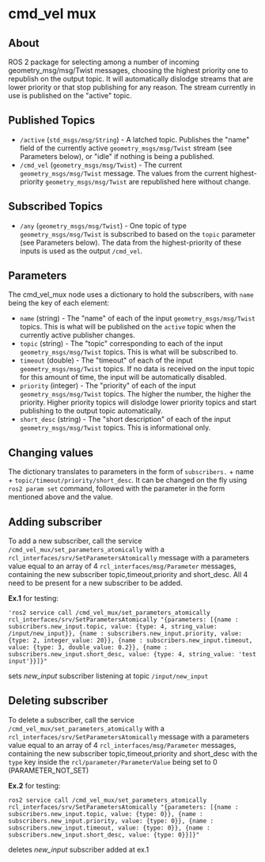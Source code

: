 # cmd_vel mux

## About

ROS 2 package for selecting among a number of incoming geometry_msg/msg/Twist messages, choosing the highest
priority one to republish on the output topic.  It will automatically dislodge streams that are lower
priority or that stop publishing for any reason.  The stream currently in use is published on the
"active" topic.

## Published Topics
* `/active` (`std_msgs/msg/String`) - A latched topic.  Publishes the "name" field of the currently active `geometry_msgs/msg/Twist` stream (see Parameters below), or "idle" if nothing is being a published.
* `/cmd_vel` (`geometry_msgs/msg/Twist`) - The current `geometry_msgs/msg/Twist` message.  The values from the current highest-priority `geometry_msgs/msg/Twist` are republished here without change.

## Subscribed Topics
* `/any` (`geometry_msgs/msg/Twist`) - One topic of type `geometry_msgs/msg/Twist` is subscribed to based on the `topic` parameter (see Parameters below).  The data from the highest-priority of these inputs is used as the output `/cmd_vel`.

## Parameters
The cmd_vel_mux node uses a dictionary to hold the subscribers, with `name` being the key of each element:
* `name` (string) - The "name" of each of the input `geometry_msgs/msg/Twist` topics.  This is what will be published on the `active` topic when the currently active publisher changes.
* `topic` (string) - The "topic" corresponding to each of the input `geometry_msgs/msg/Twist` topics.  This is what will be subscribed to.
* `timeout` (double) - The "timeout" of each of the input `geometry_msgs/msg/Twist` topics.  If no data is received on the input topic for this amount of time, the input will be automatically disabled.
* `priority` (integer) - The "priority" of each of the input `geometry_msgs/msg/Twist` topics.  The higher the number, the higher the priority.  Higher priority topics will dislodge lower priority topics and start publishing to the output topic automatically.
* `short_desc` (string) - The "short description" of each of the input `geometry_msgs/msg/Twist` topics.  This is informational only.  

## Changing values
The dictionary translates to parameters in the form of `subscribers.` + name + `topic/timeout/priority/short_desc`.
It can be changed on the fly using `ros2 param set` command, followed with the parameter in the form mentioned above and the value.

## Adding subscriber
To add a new subscriber, call the service `/cmd_vel_mux/set_parameters_atomically` with a `rcl_interfaces/srv/SetParametersAtomically` message with a parameters value equal to an array of 4 `rcl_interfaces/msg/Parameter` messages, containing the new subscriber topic,timeout,priority and short_desc. All 4 need to be present for a new subscriber to be added.

**Ex.1** for testing:
```
'ros2 service call /cmd_vel_mux/set_parameters_atomically rcl_interfaces/srv/SetParametersAtomically "{parameters: [{name : subscribers.new_input.topic, value: {type: 4, string_value: /input/new_input}}, {name : subscribers.new_input.priority, value: {type: 2, integer_value: 20}}, {name : subscribers.new_input.timeout, value: {type: 3, double_value: 0.2}}, {name : subscribers.new_input.short_desc, value: {type: 4, string_value: 'test input'}}]}"
```
sets *new_input* subscriber listening at topic `/input/new_input`

## Deleting subscriber
To delete a subscriber, call the service `/cmd_vel_mux/set_parameters_atomically` with a `rcl_interfaces/srv/SetParametersAtomically` message with a parameters value equal to an array of 4 `rcl_interfaces/msg/Parameter` messages, containing the new subscriber topic,timeout,priority and short_desc with the `type` key inside the `rcl/parameter/ParameterValue` being set to 0 (PARAMETER_NOT_SET)

**Ex.2** for testing:
```
ros2 service call /cmd_vel_mux/set_parameters_atomically rcl_interfaces/srv/SetParametersAtomically "{parameters: [{name : subscribers.new_input.topic, value: {type: 0}}, {name : subscribers.new_input.priority, value: {type: 0}}, {name : subscribers.new_input.timeout, value: {type: 0}}, {name : subscribers.new_input.short_desc, value: {type: 0}}]}"
```
 deletes *new_input* subscriber added at ex.1
